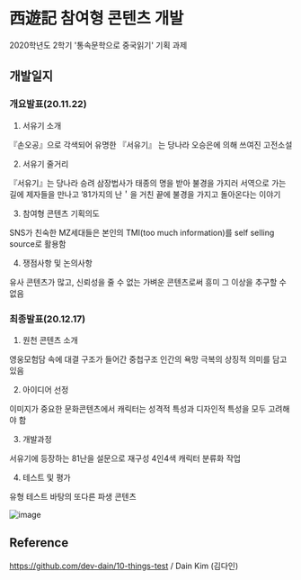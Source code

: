 # 西遊記 참여형 콘텐츠 개발

2020학년도 2학기 '통속문학으로 중국읽기' 기획 과제

## 개발일지

### 개요발표(20.11.22)

01. 서유기 소개 

『손오공』으로 각색되어 유명한 『서유기』 는 당나라 오승은에 의해 쓰여진 고전소설 

02. 서유기 줄거리

『서유기』는 당나라 승려 삼장법사가 태종의 명을 받아 불경을 가지러 서역으로 가는 길에 제자들을 만나고 ’81가지의 난＇을 거친 끝에 불경을 가지고 돌아온다는 이야기

03. 참여형 콘텐츠 기획의도
 
SNS가 친숙한 MZ세대들은 본인의 TMI(too much information)를 self selling source로 활용함 

04. 쟁점사항 및 논의사항

유사 콘텐츠가 많고, 신뢰성을 줄 수 없는 가벼운 콘텐츠로써 흥미 그 이상을 추구할 수 없음





### 최종발표(20.12.17)

01. 원천 콘텐츠 소개

영웅모험담 속에 대결 구조가 들어간 중첩구조 인간의 욕망 극복의 상징적 의미를 담고 있음

02. 아이디어 선정

이미지가 중요한 문화콘텐츠에서 캐릭터는 성격적 특성과 디자인적 특성을 모두 고려해야 함

03. 개발과정

서유기에 등장하는 81난을 설문으로 재구성
4인4색 캐릭터 분류화 작업

04. 테스트 및 평가

유형 테스트 바탕의 또다른 파생 콘텐츠 

![image](https://user-images.githubusercontent.com/94159857/144574073-bd952a8f-acbe-410c-b959-ae02fead4a46.png)



## Reference
https://github.com/dev-dain/10-things-test / Dain Kim (김다인)
